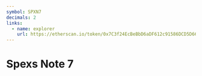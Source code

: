 ```yaml
---
symbol: SPXN7
decimals: 2
links:
  - name: explorer
    url: https://etherscan.io/token/0x7C3f24EcBeBbD6aDF612c91586DCD5D66A798ACe
---
```


# Spexs Note 7
